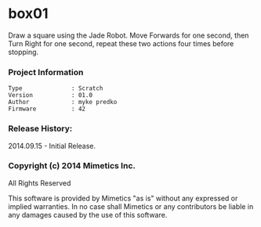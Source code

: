 box01
=================

Draw a square using the Jade Robot.  Move Forwards for one second, then Turn Right for one second, repeat these two actions four times before stopping.  

### Project Information
```
Type              : Scratch
Version           : 01.0
Author            : myke predko
Firmware          : 42
```

### Release History:
2014.09.15 - Initial Release.

### Copyright (c) 2014 Mimetics Inc.
All Rights Reserved

This software is provided by Mimetics "as is" without any expressed or implied warranties.  In no case shall Mimetics or any contributors be liable in any damages caused by the use of this software.  

